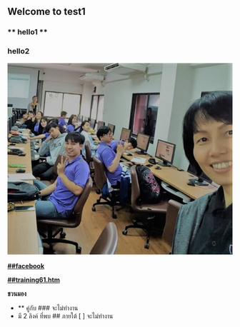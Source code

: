 ## Welcome to test1

### ** hello1 **

### hello2

![Image](https://github.com/thaiall/tech100/blob/master/training61.jpg)

[**##facebook**](https://www.facebook.com/thaiall)

[**##training61.htm**](https://thaiall.github.io/tech100/training61.htm)

**ชวนมอง**
-  ** คู่กับ ### จะไม่ทำงาน
- มี 2 ลิงค์ ที่พบ ## ภายใต้ [ ] จะไม่ทำงาน
